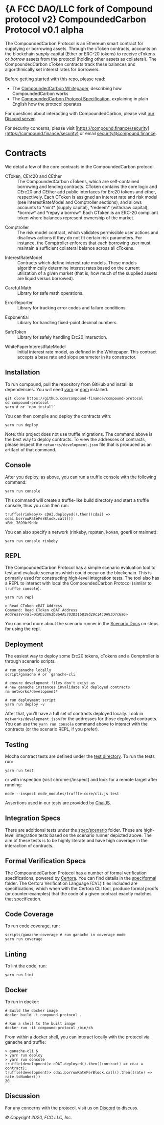 {A FCC DAO/LLC fork of Compound protocol v2}
CompoundedCarbon Protocol v0.1 alpha
=================

The CompoundedCarbon Protocol is an Ethereum smart contract for supplying or borrowing assets. Through the cToken contracts, accounts on the blockchain *supply* capital (Ether or ERC-20 tokens) to receive cTokens or *borrow* assets from the protocol (holding other assets as collateral). The CompoundedCarbon cToken contracts track these balances and algorithmically set interest rates for borrowers.

Before getting started with this repo, please read:

* The [CompoundedCarbon Whitepaper](https://github.com/compound-finance/compound-protocol/tree/master/docs/CompoundWhitepaper.pdf), describing how CompoundedCarbon works
* The [CompoundedCarbon Protocol Specification](https://github.com/compound-finance/compound-protocol/tree/master/docs/CompoundProtocol.pdf), explaining in plain English how the protocol operates

For questions about interacting with CompoundedCarbon, please visit [our Discord server](https://compound.finance/discord).

For security concerns, please visit [https://compound.finance/security](https://compound.finance/security) or email [security@compound.finance](mailto:security@compound.finance).

Contracts
=========

We detail a few of the core contracts in the CompoundedCarbon protocol.

<dl>
  <dt>CToken, CErc20 and CEther</dt>
  <dd>The CompoundedCarbon cTokens, which are self-contained borrowing and lending contracts. CToken contains the core logic and CErc20 and CEther add public interfaces for Erc20 tokens and ether, respectively. Each CToken is assigned an interest rate and risk model (see InterestRateModel and Comptroller sections), and allows accounts to *mint* (supply capital), *redeem* (withdraw capital), *borrow* and *repay a borrow*. Each CToken is an ERC-20 compliant token where balances represent ownership of the market.</dd>
</dl>

<dl>
  <dt>Comptroller</dt>
  <dd>The risk model contract, which validates permissible user actions and disallows actions if they do not fit certain risk parameters. For instance, the Comptroller enforces that each borrowing user must maintain a sufficient collateral balance across all cTokens.</dd>
</dl>

<dl>
  <dt>InterestRateModel</dt>
  <dd>Contracts which define interest rate models. These models algorithmically determine interest rates based on the current utilization of a given market (that is, how much of the supplied assets are liquid versus borrowed).</dd>
</dl>

<dl>
  <dt>Careful Math</dt>
  <dd>Library for safe math operations.</dd>
</dl>

<dl>
  <dt>ErrorReporter</dt>
  <dd>Library for tracking error codes and failure conditions.</dd>
</dl>

<dl>
  <dt>Exponential</dt>
  <dd>Library for handling fixed-point decimal numbers.</dd>
</dl>

<dl>
  <dt>SafeToken</dt>
  <dd>Library for safely handling Erc20 interaction.</dd>
</dl>

<dl>
  <dt>WhitePaperInterestRateModel</dt>
  <dd>Initial interest rate model, as defined in the Whitepaper. This contract accepts a base rate and slope parameter in its constructor.</dd>
</dl>

Installation
------------
To run compound, pull the repository from GitHub and install its dependencies. You will need [yarn](https://yarnpkg.com/lang/en/docs/install/) or [npm](https://docs.npmjs.com/cli/install) installed.

    git clone https://github.com/compound-finance/compound-protocol
    cd compound-protocol
    yarn # or `npm install`

You can then compile and deploy the contracts with:

    yarn run deploy

Note: this project does not use truffle migrations. The command above is the best way to deploy contracts. To view the addresses of contracts, please inspect the `networks/development.json` file that is produced as an artifact of that command.

Console
-------

After you deploy, as above, you can run a truffle console with the following command:

    yarn run console

This command will create a truffle-like build directory and start a truffle console, thus you can then run:

    truffle(rinkeby)> cDAI.deployed().then((cdai) => cdai.borrowRatePerBlock.call())
    <BN: 7699bf9dd>

You can also specify a network (rinkeby, ropsten, kovan, goerli or mainnet):

    yarn run console rinkeby

REPL
----

The CompoundedCarbon Protocol has a simple scenario evaluation tool to test and evaluate scenarios which could occur on the blockchain. This is primarily used for constructing high-level integration tests. The tool also has a REPL to interact with local the CompoundedCarbon Protocol (similar to `truffle console`).

    yarn run repl

    > Read CToken cBAT Address
    Command: Read CToken cBAT Address
    AddressV<val=0xAD53863b864AE703D31b819d29c14cDA93D7c6a6>

You can read more about the scenario runner in the [Scenario Docs](https://github.com/compound-finance/compound-protocol/tree/master/scenario/SCENARIO.md) on steps for using the repl.

Deployment
----------

The easiest way to deploy some Erc20 tokens, cTokens and a Comptroller is through scenario scripts.

    # run ganache locally
    script/ganache # or `ganache-cli`

    # ensure development files don't exist as
    # new ganache instances invalidate old deployed contracts
    rm networks/development*

    # run deployment script
    yarn run deploy -v

After that, you'll have a full set of contracts deployed locally. Look in `networks/development.json` for the addresses for those deployed contracts. You can use the `yarn run console` command above to interact with the contracts (or the scenario REPL, if you prefer).

Testing
-------
Mocha contract tests are defined under the [test directory](https://github.com/compound-finance/compound-protocol/tree/master/test). To run the tests run:

    yarn run test

or with inspection (visit chrome://inspect) and look for a remote target after running:

    node --inspect node_modules/truffle-core/cli.js test

Assertions used in our tests are provided by [ChaiJS](http://chaijs.com).

Integration Specs
-----------------

There are additional tests under the [spec/scenario](https://github.com/compound-finance/compound-protocol/tree/master/spec/scenario) folder. These are high-level integration tests based on the scenario runner depicted above. The aim of these tests is to be highly literate and have high coverage in the interaction of contracts.

Formal Verification Specs
-------------------------

The CompoundedCarbon Protocol has a number of formal verification specifications, powered by [Certora](https://www.certora.com/). You can find details in the [spec/formal](https://github.com/compound-finance/compound-protocol/tree/master/spec/formal) folder. The Certora Verification Language (CVL) files included are specifications, which when with the Certora CLI tool, produce formal proofs (or counter-examples) that the code of a given contract exactly matches that specification.

Code Coverage
-------------
To run code coverage, run:

    scripts/ganache-coverage # run ganache in coverage mode
    yarn run coverage

Linting
-------
To lint the code, run:

    yarn run lint

Docker
------

To run in docker:

    # Build the docker image
    docker build -t compound-protocol .

    # Run a shell to the built image
    docker run -it compound-protocol /bin/sh

From within a docker shell, you can interact locally with the protocol via ganache and truffle:

    > ganache-cli &
    > yarn run deploy
    > yarn run console
    truffle(development)> cDAI.deployed().then((contract) => cdai = contract);
    truffle(development)> cdai.borrowRatePerBlock.call().then((rate) => rate.toNumber())
    20

Discussion
----------

For any concerns with the protocol, visit us on [Discord](https://compound.finance/discord) to discuss.

_© Copyright 2020, FCC LLC, Inc._
